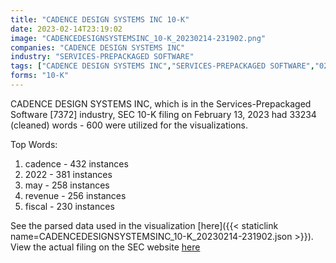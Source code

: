 ```yaml
---
title: "CADENCE DESIGN SYSTEMS INC 10-K"
date: 2023-02-14T23:19:02
image: "CADENCEDESIGNSYSTEMSINC_10-K_20230214-231902.png"
companies: "CADENCE DESIGN SYSTEMS INC"
industry: "SERVICES-PREPACKAGED SOFTWARE"
tags: ["CADENCE DESIGN SYSTEMS INC","SERVICES-PREPACKAGED SOFTWARE","02-13-2023","10-K"]
forms: "10-K"
---
```

CADENCE DESIGN SYSTEMS INC, which is in the Services-Prepackaged Software [7372] industry, SEC 10-K filing on February 13, 2023 had 33234 (cleaned) words - 600 were utilized for the visualizations.

Top Words:
1. cadence - 432 instances
2. 2022 - 381 instances
3. may - 258 instances
4. revenue - 256 instances
5. fiscal - 230 instances


See the parsed data used in the visualization [here]({{< staticlink name=CADENCEDESIGNSYSTEMSINC_10-K_20230214-231902.json >}}).  
View the actual filing on the SEC website [here](https://www.sec.gov/Archives/edgar/data/813672/0000813672-23-000011.txt)